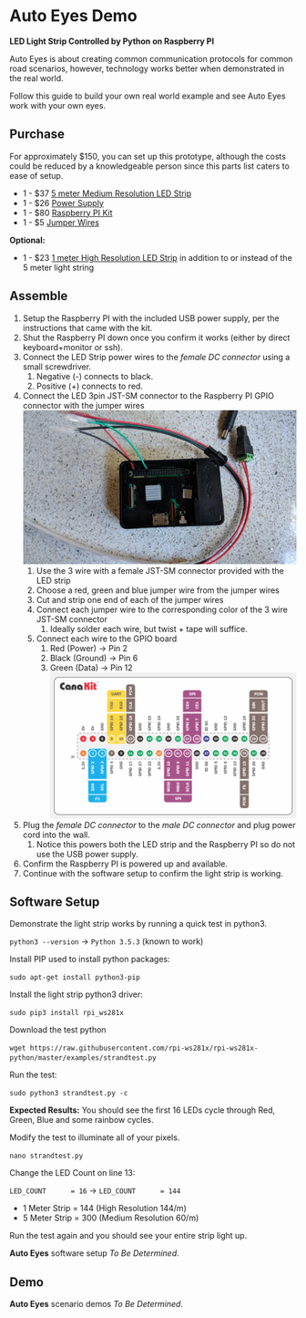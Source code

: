 # Auto Eyes Demo
__LED Light Strip Controlled by Python on Raspberry PI__

Auto Eyes is about creating common communication protocols for common road scenarios, however,
technology works better when demonstrated in the real world.

Follow this guide to build your own real world example and see Auto Eyes work with your own eyes.


## Purchase

For approximately $150, you can set up this prototype, although the costs could 
be reduced by a knowledgeable person since this parts list caters to ease of setup. 

* 1 - $37 [5 meter Medium Resolution LED Strip](https://smile.amazon.com/gp/product/B00VQ0D2TY/ref=oh_aui_detailpage_o00_s01?ie=UTF8&psc=1)
* 1 - $26 [Power Supply](https://smile.amazon.com/gp/product/B01LXN7MN3/ref=oh_aui_detailpage_o00_s01?ie=UTF8&psc=1)
* 1 - $80 [Raspberry PI Kit](https://smile.amazon.com/gp/product/B07BCC8PK7/ref=oh_aui_detailpage_o00_s00?ie=UTF8&psc=1)
* 1 - $5  [Jumper Wires](https://smile.amazon.com/gp/product/B077N58HFK/ref=oh_aui_detailpage_o00_s00?ie=UTF8&psc=1)

__Optional:__
* 1 - $23 [1 meter High Resolution LED Strip](https://smile.amazon.com/gp/product/B01DLYSH6U/ref=oh_aui_detailpage_o03_s01?ie=UTF8&psc=1) in addition to or instead of the 5 meter light string

## Assemble

1. Setup the Raspberry PI with the included USB power supply, per the instructions that came with the kit.  
1. Shut the Raspberry PI  down once you confirm it works (either by direct keyboard+monitor or ssh).
1. Connect the LED Strip power wires to the _female DC connector_ using a small screwdriver.
   1. Negative (-) connects to black.
   1. Positive (+) connects to red.  
1. Connect the LED 3pin JST-SM connector to the Raspberry PI GPIO connector with the jumper wires
![Connection Photo](images/hardware-connection-photo.jpg)
   1. Use the 3 wire with a female JST-SM connector provided with the LED strip
   1. Choose a red, green and blue jumper wire from the jumper wires  
   1. Cut and strip one end of each of the jumper wires
   1. Connect each jumper wire to the corresponding color of the 3 wire JST-SM connector
       1. Ideally solder each wire, but twist + tape will suffice.
   1. Connect each wire to the GPIO board
       1. Red (Power) -> Pin 2
       2. Black (Ground) -> Pin 6
       3. Green (Data) -> Pin 12
![GPIO Diagram](images/canakit-gpio-diagram.png)
1. Plug the _female DC connector_ to the _male DC connector_ and plug power cord into the wall.
   1. Notice this powers both the LED strip and the Raspberry PI so do not use the USB power supply.
1. Confirm the Raspberry PI is powered up and available. 
1. Continue with the software setup to confirm the light strip is working.

## Software Setup 

Demonstrate the light strip works by running a quick test in python3.

`python3 --version` -> `Python 3.5.3` (known to work)

Install PIP used to install python packages:

`sudo apt-get install python3-pip`

Install the light strip python3 driver:

`sudo pip3 install rpi_ws281x`

Download the test python

`wget https://raw.githubusercontent.com/rpi-ws281x/rpi-ws281x-python/master/examples/strandtest.py`

Run the test:

`sudo python3 strandtest.py -c`

__Expected Results:__ You should see the first 16 LEDs cycle through Red, Green, Blue and some rainbow cycles.

Modify the test to illuminate all of your pixels. 

`nano strandtest.py`

Change the LED Count on line 13:

`LED_COUNT      = 16` -> `LED_COUNT      = 144`

* 1 Meter Strip = 144 (High Resolution 144/m)
* 5 Meter Strip = 300 (Medium Resolution 60/m)

Run the test again and you should see your entire strip light up.

__Auto Eyes__ software setup _To Be Determined_.

## Demo 

__Auto Eyes__ scenario demos _To Be Determined_.


